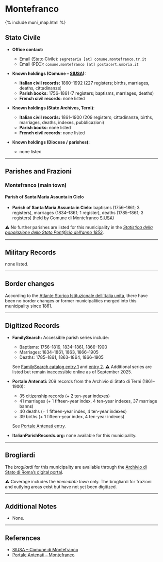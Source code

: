 # Montefranco

{% include muni_map.html %}

## Stato Civile

* **Office contact:**

  * Email (Stato Civile): `segreteria [at] comune.montefranco.tr.it`
  * Email (PEC): `comune.montefranco [at] postacert.umbria.it`

* **Known holdings (Comune – [SIUSA](https://siusa-archivi.cultura.gov.it/cgi-bin/siusa/pagina.pl?TipoPag=comparc&Chiave=304117)):**

  * **Italian civil records:** 1860–1992 (227 registers; births, marriages, deaths, cittadinanze)
  * **Parish books:** 1756–1861 (7 registers; baptisms, marriages, deaths)
  * **French civil records:** none listed

* **Known holdings (State Archives, Terni):**

  * **Italian civil records:** 1861–1900 (209 registers; cittadinanze, births, marriages, deaths, indexes, pubblicazioni)
  * **Parish books:** none listed
  * **French civil records:** none listed

* **Known holdings (Diocese / parishes):**

  * none listed

---

## Parishes and Frazioni

### Montefranco (main town)

#### Parish of Santa Maria Assunta in Cielo

* **Parish of Santa Maria Assunta in Cielo**: baptisms (1756–1861; 3 registers), marriages (1834–1861; 1 register), deaths (1785–1861; 3 registers) (held by Comune di Montefranco [SIUSA](https://siusa-archivi.cultura.gov.it/cgi-bin/siusa/pagina.pl?TipoPag=comparc&Chiave=304117))

⚠️ No further parishes are listed for this municipality in the *[Statistica della popolazione dello Stato Pontificio dell’anno 1853](https://www.google.it/books/edition/Statistics_della_popolazione_dello_Stato/v6dCAQAAMAAJ)*.

---

## Military Records

none listed.

---

## Border changes

According to the [Atlante Storico Istituzionale dell’Italia unita](http://dati.san.beniculturali.it/asi/local/), there have been no border changes or former municipalities merged into this municipality since 1861.

---

## Digitized Records

* **FamilySearch:** Accessible parish series include:

  * Baptisms: 1756–1819, 1834–1861, 1866–1900
  * Marriages: 1834–1861, 1863, 1866–1905
  * Deaths: 1785–1861, 1863–1864, 1866–1905

  See [FamilySearch catalog entry 1](https://www.familysearch.org/en/search/catalog/412520) and [entry 2](https://www.familysearch.org/en/search/catalog/412549).
  ⚠️ Additional series are listed but remain inaccessible online as of September 2025.

* **Portale Antenati:** 209 records from the Archivio di Stato di Terni (1861–1900):

  * 35 citizenship records (+ 2 ten-year indexes)
  * 41 marriages (+ 1 fifteen-year index, 4 ten-year indexes, 37 marriage banns)
  * 40 deaths (+ 1 fifteen-year index, 4 ten-year indexes)
  * 39 births (+ 1 fifteen-year index, 4 ten-year indexes)

  See [Portale Antenati entry](https://antenati.cultura.gov.it/search-registry/?localita=montefranco).

* **ItalianParishRecords.org:** none available for this municipality.

---

## Brogliardi

The *brogliardi* for this municipality are available through the [Archivio di Stato di Roma’s digital portal](https://imagoarchiviodistatoroma.cultura.gov.it/Gregoriano/s_brogliardi.php?Provincia=Spoleto&Denominazione=Monte%20Franco).

⚠️ Coverage includes the *immediate town* only. The brogliardi for frazioni and outlying areas exist but have not yet been digitized.

---

## Additional Notes

* None.

---

## References

* [SIUSA – Comune di Montefranco](https://siusa-archivi.cultura.gov.it/cgi-bin/siusa/pagina.pl?TipoPag=comparc&Chiave=304117)
* [Portale Antenati – Montefranco](https://antenati.cultura.gov.it/search-registry/?localita=montefranco)
